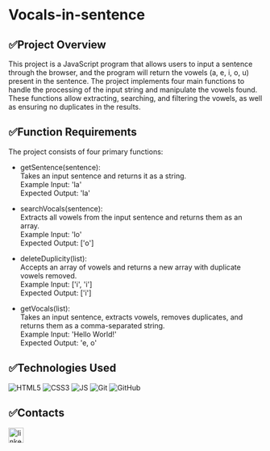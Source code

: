 # Vocals-in-sentence

## ✅Project Overview

This project is a JavaScript program that allows users to input a sentence through the browser, and the program will return the vowels (a, e, i, o, u) present in the sentence. The project implements four main functions to handle the processing of the input string and manipulate the vowels found. These functions allow extracting, searching, and filtering the vowels, as well as ensuring no duplicates in the results.

## ✅Function Requirements

The project consists of four primary functions:

- getSentence(sentence): <br>
Takes an input sentence and returns it as a string. <br>
Example Input: 'la' <br>
Expected Output: 'la' <br>

- searchVocals(sentence): <br>
Extracts all vowels from the input sentence and returns them as an array. <br>
Example Input: 'lo' <br>
Expected Output: ['o'] <br>

- deleteDuplicity(list): <br>
Accepts an array of vowels and returns a new array with duplicate vowels removed. <br>
Example Input: ['i', 'i'] <br>
Expected Output: ['i'] <br>

- getVocals(list): <br>
Takes an input sentence, extracts vowels, removes duplicates, and returns them as a comma-separated string. <br>
Example Input: 'Hello World!' <br>
Expected Output: 'e, o' <br>

## ✅Technologies Used

<img src="https://img.shields.io/badge/HTML5-E34F26?style=for-the-badge&logo=html5&logoColor=white" title="HTML5" alt="HTML5" /> <img src="https://img.shields.io/badge/CSS3-1572B6?style=for-the-badge&logo=css3&logoColor=white" title="CSS3" alt="CSS3" /> <img src="https://img.shields.io/badge/JavaScript-323330?style=for-the-badge&logo=javascript&logoColor=F7DF1E" title="JS" alt="JS" /> <img src="https://img.shields.io/badge/GIT-E44C30?style=for-the-badge&logo=git&logoColor=white" title="Git" alt="Git" /> <img src="https://img.shields.io/badge/GitHub-100000?style=for-the-badge&logo=github&logoColor=white" title="GitHub" alt="GitHub" />

## ✅Contacts

<a href='https://www.linkedin.com/in/nadiia-alaieva/'><img src="https://i.postimg.cc/3RLmssnH/linkedin-3.png" alt="linkedin icon" width="30" height="30"></a>
